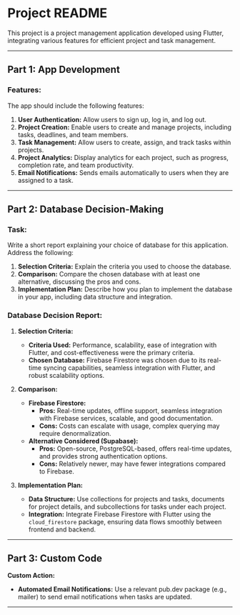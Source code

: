 # Project README

This project is a project management application developed using Flutter, integrating various features for efficient project and task management.

---

## Part 1: App Development

### Features:

The app should include the following features:

1. **User Authentication:** Allow users to sign up, log in, and log out.
2. **Project Creation:** Enable users to create and manage projects, including tasks, deadlines, and team members.
3. **Task Management:** Allow users to create, assign, and track tasks within projects.
4. **Project Analytics:** Display analytics for each project, such as progress, completion rate, and team productivity.
5. **Email Notifications:** Sends emails automatically to users when they are assigned to a task.

---

## Part 2: Database Decision-Making

### Task:

Write a short report explaining your choice of database for this application. Address the following:

1. **Selection Criteria:** Explain the criteria you used to choose the database.
2. **Comparison:** Compare the chosen database with at least one alternative, discussing the pros and cons.
3. **Implementation Plan:** Describe how you plan to implement the database in your app, including data structure and integration.

### Database Decision Report:

1. **Selection Criteria:**

   - **Criteria Used:** Performance, scalability, ease of integration with Flutter, and cost-effectiveness were the primary criteria.
   - **Chosen Database:** Firebase Firestore was chosen due to its real-time syncing capabilities, seamless integration with Flutter, and robust scalability options.

2. **Comparison:**

   - **Firebase Firestore:**
     - **Pros:** Real-time updates, offline support, seamless integration with Firebase services, scalable, and good documentation.
     - **Cons:** Costs can escalate with usage, complex querying may require denormalization.
   - **Alternative Considered (Supabase):**
     - **Pros:** Open-source, PostgreSQL-based, offers real-time updates, and provides strong authentication options.
     - **Cons:** Relatively newer, may have fewer integrations compared to Firebase.

3. **Implementation Plan:**
   - **Data Structure:** Use collections for projects and tasks, documents for project details, and subcollections for tasks under each project.
   - **Integration:** Integrate Firebase Firestore with Flutter using the `cloud_firestore` package, ensuring data flows smoothly between frontend and backend.

---

## Part 3: Custom Code

**Custom Action:**

- **Automated Email Notifications:** Use a relevant pub.dev package (e.g., mailer) to send email notifications when tasks are updated.

---
